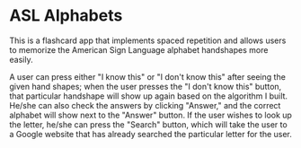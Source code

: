 # ASL Alphabets
This is a flashcard app that implements spaced repetition and allows users to memorize the American Sign Language alphabet handshapes more easily.

A user can press either "I know this" or "I don't know this" after seeing the given hand shapes; when the user presses the "I don't know this" button, that particular handshape will show up again based on the algorithm I built. He/she can also check the answers by clicking "Answer," and the correct alphabet will show next to the "Answer" button. If the user wishes to look up the letter, he/she can press the "Search" button, which will take the user to a Google website that has already searched the particular letter for the user.
